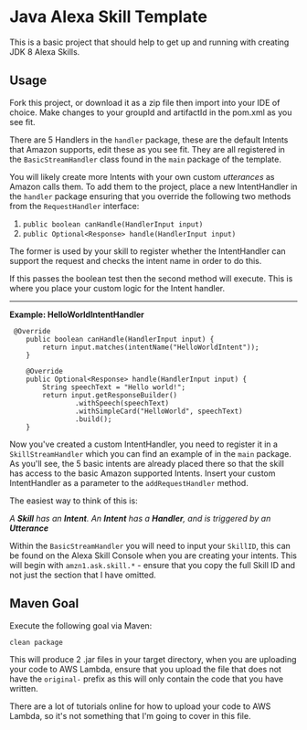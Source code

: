 # Java Alexa Skill Template

This is a basic project that should help to get up and running with creating JDK 8 Alexa Skills. 

##  Usage 

Fork this project, or download it as a zip file then import into your IDE of choice. Make changes to your groupId and 
artifactId in the pom.xml as you see fit. 

There are 5 Handlers in the `handler` package, these are the default Intents that Amazon supports, edit these as you see 
fit. They are all registered in the `BasicStreamHandler` class found in the `main` package of the template.

You will likely create more Intents with your own custom *utterances* as Amazon calls them. To add them to the project, 
place a new IntentHandler in the `handler` package ensuring that you override the following two methods from the 
`RequestHandler` interface: 

1.  `public boolean canHandle(HandlerInput input)`
2.  `public Optional<Response> handle(HandlerInput input)` 

The former is used by your skill to register whether the IntentHandler can support the request and checks the intent
name in order to do this. 

If this passes the boolean test then the second method will execute. This is where you place your custom logic for the 
Intent handler. 

---

**Example: HelloWorldIntentHandler**

````
 @Override
    public boolean canHandle(HandlerInput input) {
        return input.matches(intentName("HelloWorldIntent"));
    }

    @Override
    public Optional<Response> handle(HandlerInput input) {
        String speechText = "Hello world!";
        return input.getResponseBuilder()
                .withSpeech(speechText)
                .withSimpleCard("HelloWorld", speechText)
                .build();
    }
````

Now you've created a custom IntentHandler, you need to register it in a `SkillStreamHandler` which you can find an 
example of in the `main` package. As you'll see, the 5 basic intents are already placed there so that the skill has 
access to the basic Amazon supported Intents. Insert your custom IntentHandler as a parameter to the `addRequestHandler`
method. 

The easiest way to think of this is: 

*A **Skill** has an **Intent**. An **Intent** has a **Handler**, and is triggered by an **Utterance*** 

Within the `BasicStreamHandler` you will need to input your `SkillID`, this can be found on the Alexa Skill Console when 
you are creating your intents. This will begin with `amzn1.ask.skill.*` - ensure that you copy the full Skill ID and not 
just the section that I have omitted. 

## Maven Goal 

Execute the following goal via Maven:

`clean package`

This will produce 2 .jar files in your target directory, when you are uploading your code to AWS Lambda, ensure that you 
upload the file that does not have the `original-` prefix as this will only contain the code that you have written. 

There are a lot of tutorials online for how to upload your code to AWS Lambda, so it's not something that I'm going to 
cover in this file. 